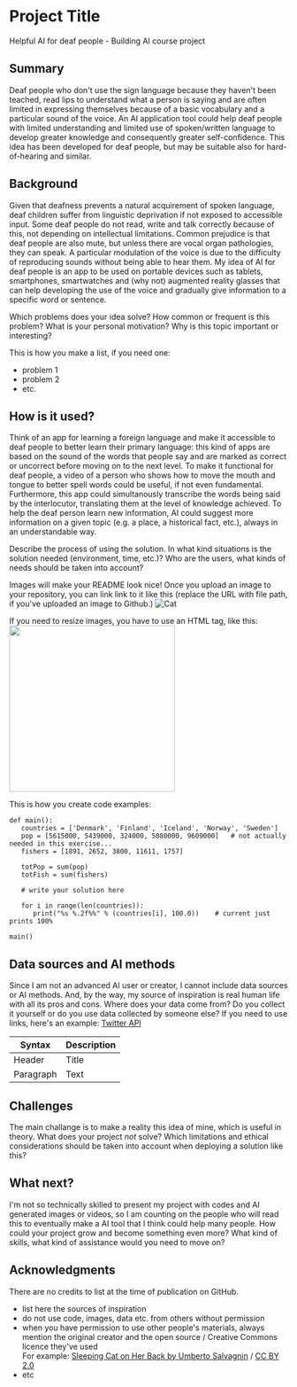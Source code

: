 # Project Title

Helpful AI for deaf people - Building AI course project 

## Summary

Deaf people who don't use the sign language because they haven't been teached, read lips to understand what a person is saying and are often limited in expressing themselves because of a basic vocabulary and a particular sound of the voice. 
An AI application tool could help deaf people with limited understanding and limited use of spoken/written language to develop greater knowledge and consequently greater self-confidence.
This idea has been developed for deaf people, but may be suitable also for hard-of-hearing and similar.


## Background

Given that deafness prevents a natural acquirement of spoken language, deaf children suffer from linguistic deprivation if not exposed to accessible input.
Some deaf people do not read, write and talk correctly because of this, not depending on intellectual limitations.
Common prejudice is that deaf people are also mute, but unless there are vocal organ pathologies, they can speak. 
A particular modulation of the voice is due to the difficulty of reproducing sounds without being able to hear them.
My idea of AI for deaf people is an app to be used on portable devices such as tablets, smartphones, smartwatches and (why not) augmented reality glasses that can help developing the use of the voice and gradually give information to a specific word or sentence.


Which problems does your idea solve? How common or frequent is this problem? What is your personal motivation? Why is this topic important or interesting?


This is how you make a list, if you need one:
* problem 1
* problem 2
* etc.


## How is it used?

Think of an app for learning a foreign language and make it accessible to deaf people to better learn their primary language: this kind of apps are based on the sound of the words that people say and are marked as correct or uncorrect before moving on to the next level. 
To make it functional for deaf people, a video of a person who shows how to move the mouth and tongue to better spell words could be useful, if not even fundamental.
Furthermore, this app could simultanously transcribe the words being said by the interlocutor, translating them at the level of knowledge achieved.
To help the deaf person learn new information, AI could suggest more information on a given topic (e.g. a place, a historical fact, etc.), always in an understandable way.

Describe the process of using the solution. In what kind situations is the solution needed (environment, time, etc.)? Who are the users, what kinds of needs should be taken into account?

Images will make your README look nice!
Once you upload an image to your repository, you can link link to it like this (replace the URL with file path, if you've uploaded an image to Github.)
![Cat](https://upload.wikimedia.org/wikipedia/commons/5/5e/Sleeping_cat_on_her_back.jpg)

If you need to resize images, you have to use an HTML tag, like this:
<img src="https://upload.wikimedia.org/wikipedia/commons/5/5e/Sleeping_cat_on_her_back.jpg" width="300">

This is how you create code examples:
```
def main():
   countries = ['Denmark', 'Finland', 'Iceland', 'Norway', 'Sweden']
   pop = [5615000, 5439000, 324000, 5080000, 9609000]   # not actually needed in this exercise...
   fishers = [1891, 2652, 3800, 11611, 1757]

   totPop = sum(pop)
   totFish = sum(fishers)

   # write your solution here

   for i in range(len(countries)):
      print("%s %.2f%%" % (countries[i], 100.0))    # current just prints 100%

main()
```


## Data sources and AI methods

Since I am not an advanced AI user or creator, I cannot include data sources or AI methods.
And, by the way, my source of inspiration is real human life with all its pros and cons.
Where does your data come from? Do you collect it yourself or do you use data collected by someone else?
If you need to use links, here's an example:
[Twitter API](https://developer.twitter.com/en/docs)

| Syntax      | Description |
| ----------- | ----------- |
| Header      | Title       |
| Paragraph   | Text        |

## Challenges

The main challange is to make a reality this idea of mine, which is useful in theory.
What does your project _not_ solve? Which limitations and ethical considerations should be taken into account when deploying a solution like this?

## What next?

I'm not so technically skilled to present my project with codes and AI generated images or videos, so I am counting on the people who will read this to eventually make a AI tool that I think could help many people.
How could your project grow and become something even more? What kind of skills, what kind of assistance would you  need to move on? 


## Acknowledgments

There are no credits to list at the time of publication on GitHub.
* list here the sources of inspiration 
* do not use code, images, data etc. from others without permission
* when you have permission to use other people's materials, always mention the original creator and the open source / Creative Commons licence they've used
  <br>For example: [Sleeping Cat on Her Back by Umberto Salvagnin](https://commons.wikimedia.org/wiki/File:Sleeping_cat_on_her_back.jpg#filelinks) / [CC BY 2.0](https://creativecommons.org/licenses/by/2.0)
* etc
